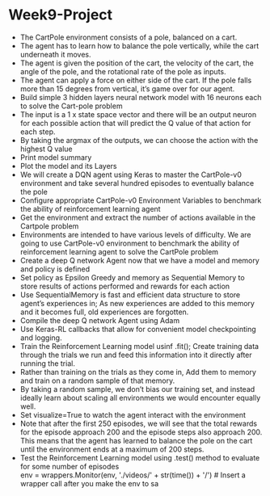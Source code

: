 # Week9-Project
- The CartPole environment consists of a pole, balanced on a cart.<br>
- The agent has to learn how to balance the pole vertically, while the cart underneath it moves.<br>
- The agent is given the position of the cart, the velocity of the cart, the angle of the pole, and the rotational rate of the pole as inputs.<br>
- The agent can apply a force on either side of the cart. If the pole falls more than 15 degrees from vertical, it’s game over for our agent.<br>
- Build simple 3 hidden layers neural network model with 16 neurons each to solve the Cart-pole problem<br>
- The input is a 1 x state space vector and there will be an output neuron for each possible action that will predict the Q value of that action for each step.<br>
- By taking the argmax of the outputs, we can choose the action with the highest Q value<br>
- Print model summary<br>
- Plot the model and its Layers<br>
- We will create a DQN agent using Keras to master the CartPole-v0 environment and take several hundred episodes to eventually balance the pole<br>
- Configure appropriate CartPole-v0 Environment Variables to benchmark the ability of reinforcement learning agent<br>
- Get the environment and extract the number of actions available in the Cartpole problem<br>
- Environments are intended to have various levels of difficulty. We are going to use CartPole-v0 environment to benchmark the ability of reinforcement learning agent to solve the CartPole problem
- Create a deep Q network Agent now that we have a model and memory and policy is defined<br>
- Set policy as Epsilon Greedy and memory as Sequential Memory to store results of actions performed and rewards for each action<br>
- Use SequentialMemory is fast and efficient data structure to store agent’s experiences in; As new experiences are added to this memory and it becomes full, old experiences are forgotten.<br>
- Compile the deep Q network Agent using Adam<br>
- Use Keras-RL callbacks that allow for convenient model checkpointing and logging.<br>
- Train the Reinforcement Learning model usinf .fit(); Create training data through the trials we run and feed this information into it directly after running the trial.<br>
- Rather than training on the trials as they come in, Add them to memory and train on a random sample of that memory.<br>
- By taking a random sample, we don’t bias our training set, and instead ideally learn about scaling all environments we would encounter equally well.<br>
- Set visualize=True to watch the agent interact with the environment<br>
- Note that after the first 250 episodes, we will see that the total rewards for the episode approach 200 and the episode steps also approach 200. This means that the agent has learned to balance the pole on the cart until the environment ends at a maximum of 200 steps.<br>
- Test the Reinforcement Learning model using .test() method to evaluate for some number of episodes<br>
env = wrappers.Monitor(env, './videos/' + str(time()) + '/')  # Insert a wrapper call after you make the env to sa
